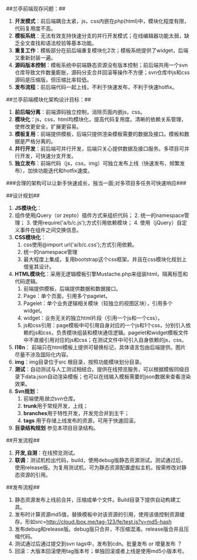 ##兰亭前端现存问题：##
1. **开发模式**：前后端耦合太紧，js，css内嵌在php(html)中，模块化程度有限，代码复用度不高。
2. **模板系统**：无法有效支持快速分支的并行开发模式；在线编辑器功能太弱，缺乏全文查找和语法校验等基本功能。
3. **重复工作**：模板部分在前后端重复模块化2次；模板系统提供了widget，后端又重新封装一遍。
4. **源码版本控制**：模板系统中前端静态资源没有版本控制；前后端共用一个svn仓库导致文件数量膨胀，源码分支合并回滚等操作不方便；svn仓库中js和css源码是压缩版，但压缩比率较低。
5. **发布流程**：前后端代码一起上线，不利于快速发布，不利于快速hotfix。

##兰亭前端模块化架构设计目标：##
1. **前后端分离**：前端源码独立控制，消除页面内嵌js，css。
2. **模块化**：js，css，html均模块化，提高代码复用度。清晰的依赖关系管理，使修改更安全，扩展更容易。
3. **模板复用**：前端提供模板，后端只提供渲染模板需要的数据及接口。模板和数据是严格分离的。
4. **并行开发**：前后端可并行开发，后端只关心提供数据及接口服务。多项目可并行开发，可快速分支开发。
5. **独立发布**：前端代码（js，css，img）可独立发布上线（快速发布，频繁发布），加快功能迭代和hotfix速度。

###合理的架构可以让新手快速成长，独当一面;对多项目多任务可快速响应###

##设计规划##
1. **JS模块化**：
 1. 组件使用jQuery（or zepto）插件方式来组织代码；
	2. 统一的namespace管理；
	3. 使用require('a/b/c.js');方式引用依赖模块；
	4. 使用（jQuery）自定义事件在组件之间交换信息。
2. **CSS模块化**：
	1. css使用@import url('a/b/c.css');方式引用依赖。
	2. 统一的namespace管理
	3. 最大程度上集成，复用bootstrap这个css框架。并且在css模块化规划上借鉴其设计。
3. **HTML模块化**：采用无逻辑模板引擎Mustache.php来组装html，隔离标签和代码逻辑。
	1. 前端提供模板，后端提供数据和数据接口。
	2. Page：单个页面，引用多个pagelet。
	3. Pagelet：单个业务逻辑相关模块（较独立的视图区块），引用多个widget。
	4. widget：业务无关的独立html片段（引用一个js和一个css）。
	5. js和css引用：page模板中可引用自身对应的一个js和1个css，分别引入依赖的js和css，负责模块组装和模块通信逻辑。pagelet和widget模板文件中不直接引用对应的js和css；在测试文件中可引入自身依赖的js，css。
4. **I18n**： 前端只在html模板上提供可替换标记，具体语言包由后端提供。图片尽量不涉及国际化内容。
5. **img**：img目录位于src 根目录，按照功能模块划分目录。
6. **测试**：自动测试与人工测试相结合。提供在线预览服务，可以根据模板同级目录下data.json自动渲染模板；也可以在线输入模板需要的json数据来查看渲染效果。
7. **Svn规划**：
	1. 前端使用*独立*svn仓库。
	2. **trunk**用于常规开发，上线；
	3. **branches**用于特性开发，开发完合并到主干；
	4. **tags** 用于存储上线发布的资源，可用于快速回滚。
8. **目录结构规划** 参见本项目目录结构。

##开发流程##
1. **开发,自测**：在线预览测试。
2. **联调**：测试机检出代码，build，使用debug版静态资源测试。测试通过后，使用release版。为复用测试机，可为静态资源配置虚拟主机，按需修改对静态资源的引用。

##发布流程##
1. 静态资源发布上线前合并，压缩成单个文件。Build目录下提供自动构建工具。
2. 发布时计算资源md5值，替换模板中对该资源的引用，使用该值控制资源缓存。形如src=http://cloud.lbox.me/tag-123/fe/test.js?v=md5-hash
3. 发布debug和release版。debug版只合并，不压缩混淆。release版合并且压缩代码。
4. 测试通过后通过提交到svn tags中，发布到cdn。批量发布 or 增量发布 ？
5. 回滚：大版本回滚使用tag版本号；单独回滚或者上线是使用md5小版本号。






